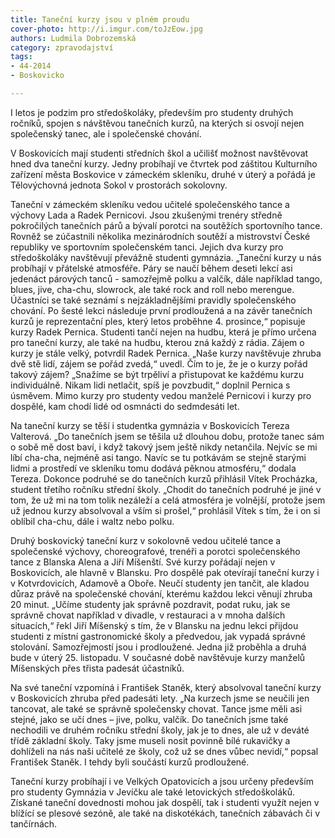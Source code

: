 ```yaml
---
title: Taneční kurzy jsou v plném proudu
cover-photo: http://i.imgur.com/toJzEow.jpg
authors: Ludmila Dobrozemská
category: zpravodajství
tags: 
- 44-2014
- Boskovicko

---
```

I letos je podzim pro středoškoláky, především pro studenty druhých ročníků, spojen s návštěvou tanečních kurzů, na kterých si osvojí nejen společenský tanec, ale i společenské chování.

V Boskovicích mají studenti středních škol a učilišť možnost navštěvovat hned dva taneční kurzy. Jedny probíhají ve čtvrtek pod záštitou Kulturního zařízení města Boskovice v zámeckém skleníku, druhé v úterý a pořádá je Tělovýchovná jednota Sokol v prostorách sokolovny. 

Taneční v zámeckém skleníku vedou učitelé společenského tance a výchovy Lada a Radek Pernicovi. Jsou zkušenými trenéry středně pokročilých tanečních párů a bývalí porotci na soutěžích sportovního tance. Rovněž se zúčastnili několika mezinárodních soutěží a mistrovství České republiky ve sportovním společenském tanci. Jejich dva kurzy pro středoškoláky navštěvují převážně studenti gymnázia. „Taneční kurzy u nás probíhají v přátelské atmosféře. Páry se naučí během deseti lekcí asi jedenáct párových tanců - samozřejmě polku a valčík, dále například tango, blues, jive, cha-chu, slowrock, ale také rock and roll nebo merengue. Účastníci se také seznámí  s nejzákladnějšími pravidly společenského chování. Po šesté lekci následuje první prodloužená a na závěr tanečních kurzů je reprezentační ples, který letos proběhne 4. prosince,“ popisuje kurzy Radek Pernica. Studenti tančí nejen na hudbu, která je přímo určena pro taneční kurzy, ale také na hudbu, kterou zná každý z rádia. Zájem o kurzy je stále velký, potvrdil Radek Pernica. „Naše kurzy navštěvuje zhruba dvě stě lidí, zájem se pořád zvedá,“ uvedl. Čím to je, že je o kurzy pořád takový zájem? „Snažíme se být trpěliví a přistupovat ke každému kurzu individuálně. Nikam lidi netlačit, spíš je povzbudit,“ doplnil Pernica s úsměvem. Mimo kurzy pro studenty vedou manželé Pernicovi i kurzy pro dospělé, kam chodí lidé od osmnácti do sedmdesáti let. 

Na taneční kurzy se těší i studentka gymnázia v Boskovicích Tereza Valterová. „Do tanečních jsem se těšila už dlouhou dobu, protože tanec sám o sobě mě dost baví, i když takový jsem ještě nikdy netančila. Nejvíc se mi líbí cha-cha, nejméně asi tango. Navíc se tu potkávám se stejně starými lidmi a prostředí ve skleníku tomu dodává pěknou atmosféru,“ dodala Tereza. Dokonce podruhé se do tanečních kurzů přihlásil Vítek Procházka, student třetího ročníku střední školy. „Chodit do tanečních podruhé je jiné v tom, že už mi na tom tolik nezáleží a celá atmosféra je volnější, protože jsem už jednou kurzy absolvoval a vším si prošel,“ prohlásil Vítek s tím, že i on si oblíbil cha-chu, dále i waltz nebo polku.

Druhý boskovický taneční kurz v sokolovně vedou učitelé tance a společenské výchovy, choreografové, trenéři a porotci společenského tance z Blanska Alena a Jiří Míšenští. Své kurzy pořádají nejen v Boskovicích, ale hlavně v Blansku. Pro dospělé pak otevírají taneční kurzy i v Kotvrdovicích, Adamově a Oboře. Neučí studenty jen tančit, ale kladou důraz právě na společenské chování, kterému každou lekci věnují zhruba 20 minut. „Učíme studenty jak správně pozdravit, podat ruku, jak se správně chovat například v divadle, v restauraci a v mnoha dalších situacích,“ řekl Jiří Míšenský s tím, že v Blansku na jednu lekci přijdou studenti z místní gastronomické školy a předvedou, jak vypadá správné stolování. Samozřejmostí jsou i prodloužené. Jedna již proběhla a druhá bude v úterý 25. listopadu. V současné době navštěvuje kurzy manželů Míšenských přes třista padesát účastníků.

Na své taneční vzpomíná i František Staněk, který absolvoval taneční kurzy v Boskovicích zhruba před padesáti lety. „Na kurzech jsme se neučili jen tancovat, ale také se správně společensky chovat. Tance jsme měli asi stejné, jako se učí dnes – jive, polku, valčík. Do tanečních jsme také nechodili ve druhém ročníku střední školy, jak je to dnes, ale už v deváté třídě základní školy. Taky jsme museli nosit povinně bílé rukavičky a dohlíželi na nás naši učitelé ze školy, což už se dnes vůbec nevidí,“ popsal František Staněk. I tehdy byli součástí kurzů prodloužené. 

Taneční kurzy probíhají i ve Velkých Opatovicích a jsou určeny především pro studenty Gymnázia v Jevíčku ale také letovických středoškoláků. Získané taneční dovednosti mohou jak dospělí, tak i studenti využít nejen v blížící se plesové sezóně, ale také na diskotékách, tanečních zábavách či v tančírnách.
